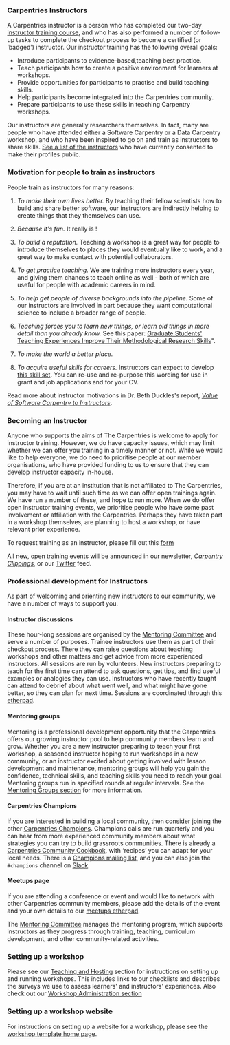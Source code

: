 ### Carpentries Instructors

A Carpentries instructor is a person who has completed our two-day [instructor training course](http://carpentries.github.io/instructor-training/), and who has also performed a number of follow-up tasks to complete the checkout process to become a certified (or ‘badged’) instructor. Our instructor training has the following overall goals:

- Introduce participants to evidence-based,teaching best practice.
- Teach participants how to create a positive environment for learners at workshops.
- Provide opportunities for participants to practise and build teaching skills.
- Help participants become integrated into the Carpentries community.
- Prepare participants to use these skills in teaching Carpentry workshops.

Our instructors are generally researchers themselves. In fact, many are people who have attended either a Software Carpentry or a Data Carpentry workshop, and who have been inspired to go on and train as instructors to share skills. [See a list of the instructors](https://carpentries.org/instructors/) who have currently consented to make their profiles public. 

### Motivation for people to train as instructors

People train as instructors for many reasons:

1. *To make their own lives better.* By teaching their fellow scientists how to build and share better software, our instructors are indirectly helping to create things that they themselves can use.

2. *Because it's fun.* It really is !

3. *To build a reputation.* Teaching a workshop is a great way for people to introduce themselves to places they would eventually like to work, and a great way to make contact with potential collaborators.

4. *To get practice teaching.* We are training more instructors every year, and giving them chances to teach online as well - both of which are useful for people with academic careers in mind.

5. *To help get people of diverse backgrounds into the pipeline.* Some of our instructors are involved in part because they want computational science to include a broader range of people.

6. *Teaching forces you to learn new things, or learn old things in more detail than you already know.* See this paper: [Graduate Students' Teaching Experiences Improve Their Methodological Research Skills](http://science.sciencemag.org/content/333/6045/1037)".

7. *To make the world a better place.* 

8. *To acquire useful skills for careers.* Instructors can expect to develop [this skill set](https://github.com/carpentries/commons/blob/master/text-for-instructors.md). You can re-use and re-purpose this wording for use in grant and job applications and for your CV.

Read more about instructor motivations in Dr. Beth Duckles's report, [*Value of Software Carpentry to Instructors*](https://software-carpentry.org/files/bib/duckles-instructor-engagement-2016.pdf).

### Becoming an Instructor

Anyone who supports the aims of The Carpentries is welcome to apply for instructor training. However, we do have capacity issues, which may limit whether we can offer you training in a timely manner or not. While we would like to help everyone, we do need to prioritise people at our member organisations, who have provided funding to us to ensure that they can develop instructor capacity in-house. 

Therefore, if you are at an institution that is not affiliated to The Carpentries, you may have to wait until such time as we can offer open trainings again. We have run a number of these, and hope to run more. When we do offer open instructor training events, we prioritise people who have some past involvement or affiliation with the Carpentries. Perhaps they have taken part in a workshop themselves, are planning to host a workshop, or have relevant prior experience. 

To request training as an instructor, please fill out this [form](https://amy.software-carpentry.org/forms/request_training/)

All new, open training events will be announced in our newsletter, [*Carpentry Clippings*](http://eepurl.com/cfODMH), or our [Twitter](https://twitter.com/thecarpentries) feed.

### Professional development for Instructors 

As part of welcoming and orienting new instructors to our community, we have a number of ways to support you.

#### Instructor discussions

These hour-long sessions are organised by the [Mentoring Committee](https://docs.carpentries.org/topic_folders/mentoring/mentoring-subcommittee.html) and serve a number of purposes. Trainee instructors use them as part of their checkout process. There they can raise questions about teaching workshops and other matters and get advice from more experienced instructors. All sessions are run by volunteers. New instructors preparing to teach for the first time can attend to ask questions, get tips, and find useful examples or analogies they can use. Instructors who have recently taught can attend to debrief about what went well, and what might have gone better, so they can plan for next time. Sessions are coordinated through this [etherpad](https://pad.carpentries.org/instructor-discussion). 


#### Mentoring groups

Mentoring is a professional development opportunity that the Carpentries offers our growing instructor pool to help community members learn and grow. Whether you are a new instructor preparing to teach your first workshop, a seasoned instructor hoping to run workshops in a new community, or an instructor excited about getting involved with lesson development and maintenance, mentoring groups will help you gain the confidence, technical skills, and teaching skills you need to reach your goal. Mentoring groups run in specified rounds at regular intervals. See the [Mentoring Groups section](https://docs.carpentries.org/topic_folders/mentoring/mentoring-groups.html) for more information. 

#### Carpentries Champions

If you are interested in building a local community, then consider joining the other [Carpentries Champions](https://pad.carpentries.org/champions). Champions calls are run quarterly and you can hear from more experienced community members about what strategies you can try to build grassroots communities. There is already a [Carpentries Community Cookbook](https://cookbook.carpentries.org/), with ‘recipes’ you can adapt for your local needs. There is a [Champions mailing list](https://carpentries.topicbox.com/groups/champions), and you can also join the `#champions` channel on [Slack](https://swc-slack-invite.herokuapp.com/).

#### Meetups page

If you are attending a conference or event and would like to network with other Carpentries community members, please add the details of the event and your own details to our [meetups etherpad](https://pad.carpentries.org/swc-events-meetup).

The [Mentoring Committee](https://docs.carpentries.org/topic_folders/mentoring/mentoring-subcommittee.html) manages the mentoring program, which supports instructors as they progress through training, teaching, curriculum development, and other community-related activities.


### Setting up a workshop

Please see our [Teaching and Hosting](https://docs.carpentries.org/topic_folders/hosts_instructors/index.html) section for instructions on setting up and running workshops. This includes links to our checklists and describes the surveys we use to assess learners' and instructors' experiences. Also check out our [Workshop Administration section](https://docs.carpentries.org/topic_folders/workshop_administration/index.html)

### Setting up a workshop website

For instructions on setting up a website for a workshop, please see the [workshop template home page](https://github.com/carpentries/workshop-template).
